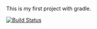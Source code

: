 This is my first project with gradle.

[![Build Status](https://app.travis-ci.com/kbtornado/Monkey.svg?branch=main)](https://app.travis-ci.com/kbtornado/Monkey)